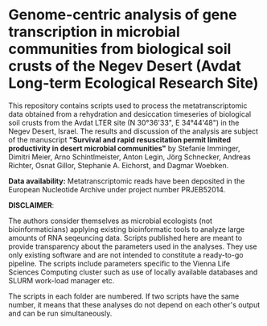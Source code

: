 # Genome-centric analysis of gene transcription in microbial communities from biological soil crusts of the Negev Desert (Avdat Long-term Ecological Research Site)

This repository contains scripts used to process the metatranscriptomic data obtained from a rehydration and desiccation timeseries of biological soil crusts from the Avdat LTER site (N 30°36'33", E 34°44'48") in the Negev Desert, Israel. The results and discussion of the analysis are subject of the manuscript <b>"Survival and rapid resuscitation permit limited productivity in desert microbial communities"</b> by Stefanie Imminger, Dimitri Meier, Arno Schintlmeister, Anton Legin, Jörg Schnecker, Andreas Richter, Osnat Gillor, Stephanie A. Eichorst, and Dagmar Woebken.

<b>Data availability:</b> Metatranscriptomic reads have been deposited in the European Nucleotide Archive under project number PRJEB52014.

<b>DISCLAIMER</b>:

The authors consider themselves as microbial ecologists (not bioinformaticians) applying existing bioinformatic tools to analyze large amounts of RNA seqeuncing data. 
Scripts published here are meant to provide transparency about the parameters used in the analyses. They use only existing software and are not intended to constitute a ready-to-go pipeline. The scripts include parameters specific to the Vienna Life Sciences Computing cluster such as use of locally available databases and SLURM work-load manager etc.

The scripts in each folder are numbered. If two scripts have the same number, it means that these analyses do not depend on each other's output and can be run simultaneously.
